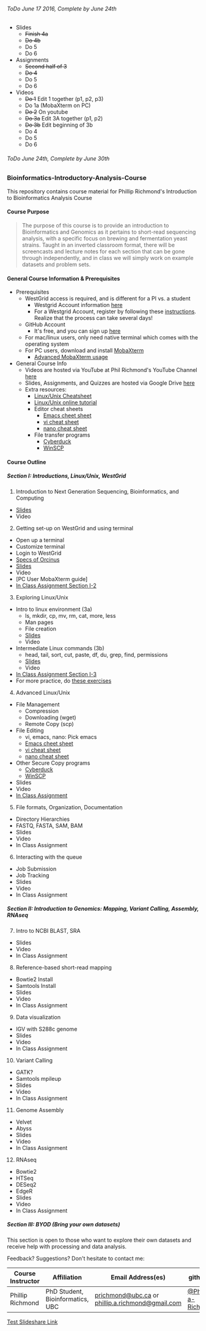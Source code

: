 ###### ToDo June 17 2016, Complete by June 24th
+ Slides
  + ~~Finish  4a~~
  + ~~Do 4b~~
  + Do 5
  + Do 6
+ Assignments
  + ~~Second half of 3~~
  + ~~Do 4~~
  + Do 5
  + Do 6
+ Videos
  + ~~Do 1~~ Edit 1 together (p1, p2, p3)
  + Do 1a (MobaXterm on PC)
  + ~~Do 2~~ On youtube
  + ~~Do 3a~~ Edit 3A together (p1, p2)
  + ~~Do 3b~~ Edit beginning of 3b
  + Do 4
  + Do 5
  + Do 6

###### ToDo June 24th, Complete by June 30th




### Bioinformatics-Introductory-Analysis-Course
This repository contains course material for Phillip Richmond's Introduction to Bioinformatics Analysis Course

#### Course Purpose
>The purpose of this course is to provide an introduction to Bioinformatics and Genomics as it pertains to short-read sequencing analysis, with a specific focus on brewing and fermentation yeast strains.  Taught in an inverted classroom format, there will be screencasts and lecture notes for each section that can be gone through independently, and in class we will simply work on example datasets and problem sets.

#### General Course Information & Prerequisites
+ Prerequisites
  + WestGrid access is required, and is different for a PI vs. a student
    + Westgrid Account information [here](https://www.westgrid.ca/support/accounts/getting_account)
    + For a Westgrid Account, register by following these [instructions](https://www.computecanada.ca/research-portal/account-management/apply-for-an-account/).  Realize that the process can take several days! 
  + GitHub Account
    + It's free, and you can sign up [here](https://github.com/)
  + For mac/linux users, only need native terminal which comes with the operating system
  + For PC users, download and install [MobaXterm](http://mobaxterm.mobatek.net/)
    + [Advanced MobaXterm usage](https://www.youtube.com/watch?v=Gkl8LD1rwlU)
+ General Course Info
  + Videos are hosted via YouTube at Phil Richmond's YouTube Channel [here](https://www.youtube.com/channel/UC6B7cpEwSZTdbPd0d9G2JXg)
  + Slides, Assignments, and Quizzes are hosted via Google Drive [here](https://drive.google.com/drive/u/0/folders/0B3TGYF-7rCLnWjFJRVlHcVN5Nk0)
  + Extra resources:
    + [Linux/Unix Cheatsheet](https://github.com/Phillip-a-richmond/Bioinformatics-Introductory-Analysis-Course/blob/master/UnixCheatSheet.pdf)
    + [Linux/Unix online tutorial](http://www.ee.surrey.ac.uk/Teaching/Unix/)
    + Editor cheat sheets
      + [Emacs cheet sheet](http://www.rgrjr.com/emacs/emacs_cheat.html)
      + [vi cheat sheet](http://www.lagmonster.org/docs/vi.html)
      + [nano cheat sheet](http://www.codexpedia.com/text-editor/nano-text-editor-command-cheatsheet/)
    + File transfer programs
      + [Cyberduck](http://download.cnet.com/Cyberduck/3000-2160_4-10246246.html)
      + [WinSCP](https://winscp.net/eng/download.php)
    

#### Course Outline
##### Section I: Introductions, Linux/Unix, WestGrid 
1. Introduction to Next Generation Sequencing, Bioinformatics, and Computing
  + [Slides](https://drive.google.com/open?id=0B3TGYF-7rCLnR3VDeENSc1NHbFU)
  + Video
2. Getting set-up on WestGrid and using terminal
  + Open up a terminal
  + Customize terminal
  + Login to WestGrid 
  + [Specs of Orcinus](https://www.westgrid.ca/support/systems/Orcinus)
  + [Slides](https://drive.google.com/open?id=0B3TGYF-7rCLnZU5TYzdZLUlXZG8)
  + Video
  + [PC User MobaXterm guide]
  + [In Class Assignment Section I-2](https://github.com/Phillip-a-richmond/Bioinformatics-Introductory-Analysis-Course/blob/master/InClassAssignmentSection2.md)
3. Exploring Linux/Unix
  + Intro to linux environment (3a)
    + ls, mkdir, cp, mv, rm, cat, more, less
    + Man pages
    + File creation
    + [Slides](https://drive.google.com/open?id=0B3TGYF-7rCLncEZPbVFqa29nWUE)
    + Video
  + Intermediate Linux commands (3b)
    + head, tail, sort, cut, paste, df, du, grep, find, permissions
    + [Slides](https://drive.google.com/open?id=0B3TGYF-7rCLnbFRFNk03V0h6QkE)
    + Video
  + [In Class Assignment Section I-3](https://github.com/Phillip-a-richmond/Bioinformatics-Introductory-Analysis-Course/blob/master/InClassAssignmentSection3.md)
  + For more practice, do [these exercises](http://www.ee.surrey.ac.uk/Teaching/Unix/index.html)
4. Advanced Linux/Unix
  + File Management
    + Compression
    + Downloading (wget)
    + Remote Copy (scp)
  + File Editing
    + vi, emacs, nano: Pick emacs
    + [Emacs cheet sheet](http://www.rgrjr.com/emacs/emacs_cheat.html)
    + [vi cheat sheet](http://www.lagmonster.org/docs/vi.html)
    + [nano cheat sheet](http://www.codexpedia.com/text-editor/nano-text-editor-command-cheatsheet/)
  + Other Secure Copy programs
    + [Cyberduck](http://download.cnet.com/Cyberduck/3000-2160_4-10246246.html)
    + [WinSCP](https://winscp.net/eng/download.php)
  + Slides
  + Video
  + [In Class Assignment](https://github.com/Phillip-a-richmond/Bioinformatics-Introductory-Analysis-Course/blob/master/InClassAssignmentSection4.md)
5. File formats, Organization, Documentation
  + Directory Hierarchies
  + FASTQ, FASTA, SAM, BAM
  + Slides
  + Video
  + In Class Assignment
6. Interacting with the queue
  + Job Submission
  + Job Tracking
  + Slides
  + Video
  + In Class Assignment

##### Section II: Introduction to Genomics: Mapping, Variant Calling, Assembly, RNAseq
7. Intro to NCBI BLAST, SRA
  + Slides
  + Video
  + In Class Assignment
8. Reference-based short-read mapping
  + Bowtie2 Install
  + Samtools Install
  + Slides
  + Video
  + In Class Assignment
9. Data visualization
  + IGV with S288c genome
  + Slides
  + Video
  + In Class Assignment
10. Variant Calling
  + GATK?  
  + Samtools mpileup
  + Slides
  + Video
  + In Class Assignment
11. Genome Assembly
  + Velvet
  + Abyss
  + Slides
  + Video
  + In Class Assignment
12. RNAseq
  + Bowtie2
  + HTSeq
  + DESeq2
  + EdgeR
  + Slides
  + Video
  + In Class Assignment

##### Section III: BYOD (Bring your own datasets)
This section is open to those who want to explore their own datasets and receive help with processing and data analysis.  





Feedback?  Suggestions?  Don't hesitate to contact me:

Course Instructor | Affiliation | Email Address(es) | github ID | Phone Number
--- | --- | --- | --- | ---
Phillip Richmond | PhD Student, Bioinformatics, UBC | prichmond@ubc.ca or phillip.a.richmond@gmail.com | [@Phillip-a-Richmond](https://github.com/Phillip-a-richmond) | (604)655-3595



[Test Slideshare Link](http://www.slideshare.net/PhillipAndrewRichmon/slideshelf)


